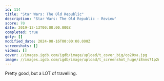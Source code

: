 ```yaml
---
id: 114
title: "Star Wars: The Old Republic"
description: "Star Wars: The Old Republic - Review"
score: 70
date: 2019-12-13T00:00:00.000Z
completed: true
goty: []
modified_date: 2024-08-16T00:00:00.000Z
screenshots: []
videos: []
cover: //images.igdb.com/igdb/image/upload/t_cover_big/co20xa.jpg
image: //images.igdb.com/igdb/image/upload/t_screenshot_huge/i8nns71p2m4nzy6u0b26.jpg
---
```

Pretty good, but a LOT of travelling.